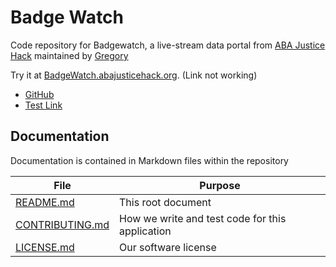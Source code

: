 # Badge Watch

Code repository for Badgewatch, a live-stream data portal from
[ABA Justice Hack](https://www.abajusticehack.org) maintained by [Gregory](https://www.higregory.com)

Try it at [BadgeWatch.abajusticehack.org](https://badgewatch.abajusticehack.org). (Link not working)

* [GitHub](#)
* [Test Link](#)

## Documentation

Documentation is contained in Markdown files within the repository

| File          | Purpose |
| ------------- | -----------|
| [README.md](README.md) | This root document |
| [CONTRIBUTING.md](CONTRIBUTING.md) | How we write and test code for this application |
| [LICENSE.md](LICENSE.md) | Our software license |